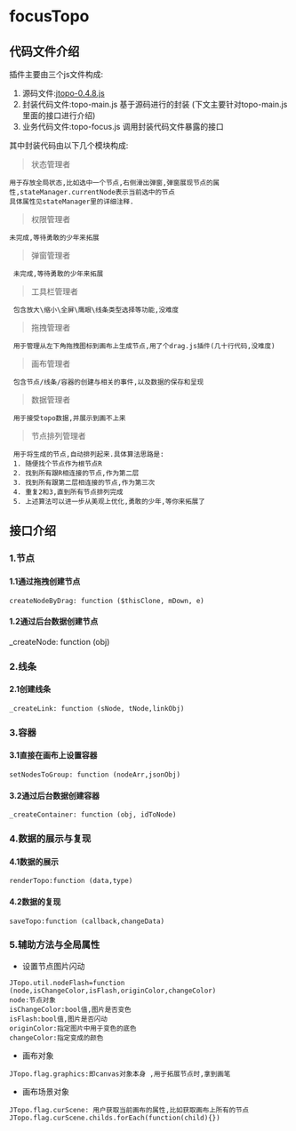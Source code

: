 # focusTopo
## 代码文件介绍
   插件主要由三个js文件构成: 
   1. 源码文件:[jtopo-0.4.8.js](http://www.jtopo.com/) 
   2. 封装代码文件:topo-main.js  基于源码进行的封装 (下文主要针对topo-main.js里面的接口进行介绍)
   3. 业务代码文件:topo-focus.js 调用封装代码文件暴露的接口
   
   其中封装代码由以下几个模块构成:
   
   >状态管理者 
    
    用于存放全局状态,比如选中一个节点,右侧滑出弹窗,弹窗展现节点的属性,stateManager.currentNode表示当前选中的节点
    具体属性见stateManager里的详细注释.
    
   >权限管理者
   
    未完成,等待勇敢的少年来拓展
   
   >弹窗管理者
   
     未完成,等待勇敢的少年来拓展
   
   >工具栏管理者
     
     包含放大\缩小\全屏\鹰眼\线条类型选择等功能,没难度
     
   >拖拽管理者
   
     用于管理从左下角拖拽图标到画布上生成节点,用了个drag.js插件(几十行代码,没难度)
   
   >画布管理者
   
     包含节点/线条/容器的创建与相关的事件,以及数据的保存和呈现
   
   >数据管理者
   
     用于接受topo数据,并展示到画不上来
   
   >节点排列管理者
   
     用于将生成的节点,自动排列起来.具体算法思路是:
     1. 随便找个节点作为根节点R
     2. 找到所有跟R相连接的节点,作为第二层
     3. 找到所有跟第二层相连接的节点,作为第三次
     4. 重复2和3,直到所有节点排列完成
     5. 上述算法可以进一步从美观上优化,勇敢的少年,等你来拓展了
   
## 接口介绍
   ### 1.节点
   #### 1.1通过拖拽创建节点
   ```
   createNodeByDrag: function ($thisClone, mDown, e)
   ```
   #### 1.2通过后台数据创建节点
   _createNode: function (obj)
   ### 2.线条 
   #### 2.1创建线条
   ```
   _createLink: function (sNode, tNode,linkObj)
   ```
   ### 3.容器
   #### 3.1直接在画布上设置容器
   ```
   setNodesToGroup: function (nodeArr,jsonObj)     
   ```
   #### 3.2通过后台数据创建容器
   ```
   _createContainer: function (obj, idToNode)     
   ```
   ### 4.数据的展示与复现
   #### 4.1数据的展示
   ```
   renderTopo:function (data,type)
   ```
   #### 4.2数据的复现
   ```
   saveTopo:function (callback,changeData)
   ```
   ### 5.辅助方法与全局属性
   
   - 设置节点图片闪动
   ```
   JTopo.util.nodeFlash=function (node,isChangeColor,isFlash,originColor,changeColor)
   node:节点对象
   isChangeColor:bool值,图片是否变色
   isFlash:bool值,图片是否闪动
   originColor:指定图片中用于变色的底色
   changeColor:指定变成的颜色
   ```
   
   - 画布对象
   ```
   JTopo.flag.graphics:即canvas对象本身 ,用于拓展节点时,拿到画笔 
   ```

   - 画布场景对象
   ```
   JTopo.flag.curScene: 用户获取当前画布的属性,比如获取画布上所有的节点JTopo.flag.curScene.childs.forEach(function(child){})
   ```
